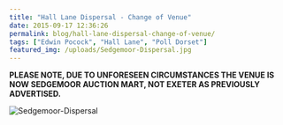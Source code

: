 ```yaml
---
title: "Hall Lane Dispersal - Change of Venue"
date: 2015-09-17 12:36:26
permalink: blog/hall-lane-dispersal-change-of-venue/
tags: ["Edwin Pocock", "Hall Lane", "Poll Dorset"]
featured_img: /uploads/Sedgemoor-Dispersal.jpg
---
```


**PLEASE NOTE, DUE TO UNFORESEEN CIRCUMSTANCES THE VENUE IS NOW SEDGEMOOR AUCTION MART, NOT EXETER AS PREVIOUSLY ADVERTISED.**

![Sedgemoor-Dispersal](/uploads/Sedgemoor-Dispersal.jpg)
